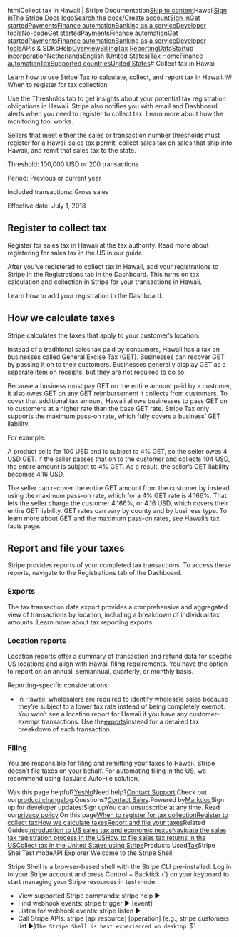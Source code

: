 htmlCollect tax in Hawaii | Stripe Documentation[Skip to content](#main-content)Hawaii[Sign in](https://dashboard.stripe.com/login?redirect=https%3A%2F%2Fdocs.stripe.com%2Ftax%2Fsupported-countries%2Funited-states%2Fhawaii)[The Stripe Docs logo](/)[Search the docs/](#)[Create account](https://dashboard.stripe.com/register)[Sign in](https://dashboard.stripe.com/login?redirect=https%3A%2F%2Fdocs.stripe.com%2Ftax%2Fsupported-countries%2Funited-states%2Fhawaii)[Get started](/get-started)[Payments](/payments)[Finance automation](/finance-automation)[Banking as a service](/financial-services)[Developer tools](/development)[No-code](/no-code)[Get started](/get-started)[Payments](/payments)[Finance automation](/finance-automation)[](#)[Get started](/get-started)[Payments](/payments)[Finance automation](/finance-automation)[Banking as a service](/financial-services)[Developer tools](/development)[](#)APIs & SDKsHelp[Overview](/docs/finance-automation)[Billing](#)[Tax](#)
[Reporting](#)[Data](#)[Startup incorporation](#)NetherlandsEnglish (United States)[](#)[](#)[Tax](/tax)·[Home](/docs)[Finance automation](/docs/finance-automation)[Tax](/docs/tax)[Supported countries](/docs/tax/supported-countries)[United States](/docs/tax/supported-countries/united-states)# Collect tax in Hawaii

Learn how to use Stripe Tax to calculate, collect, and report tax in Hawaii.## When to register for tax collection

Use the Thresholds tab to get insights about your potential tax registration obligations in Hawaii. Stripe also notifies you with email and Dashboard alerts when you need to register to collect tax. Learn more about how the monitoring tool works.

Sellers that meet either the sales or transaction number thresholds must register for a Hawaii sales tax permit, collect sales tax on sales that ship into Hawaii, and remit that sales tax to the state.

Threshold: 100,000 USD or 200 transactions

Period: Previous or current year

Included transactions: Gross sales

Effective date: July 1, 2018

## Register to collect tax

Register for sales tax in Hawaii at the tax authority. Read more about registering for sales tax in the US in our guide.

After you’ve registered to collect tax in Hawaii, add your registrations to Stripe in the Registrations tab in the Dashboard. This turns on tax calculation and collection in Stripe for your transactions in Hawaii.

Learn how to add your registration in the Dashboard.

## How we calculate taxes

Stripe calculates the taxes that apply to your customer’s location.

Instead of a traditional sales tax paid by consumers, Hawaii has a tax on businesses called General Excise Tax (GET). Businesses can recover GET by passing it on to their customers. Businesses generally display GET as a separate item on receipts, but they are not required to do so.

Because a business must pay GET on the entire amount paid by a customer, it also owes GET on any GET reimbursement it collects from customers. To cover that additional tax amount, Hawaii allows businesses to pass GET on to customers at a higher rate than the base GET rate. Stripe Tax only supports the maximum pass-on rate, which fully covers a business’ GET liability.

For example:

A product sells for 100 USD and is subject to 4% GET, so the seller owes 4 USD GET. If the seller passes that on to the customer and collects 104 USD, the entire amount is subject to 4% GET. As a result, the seller’s GET liability becomes 4.16 USD.

The seller can recover the entire GET amount from the customer by instead using the maximum pass-on rate, which for a 4% GET rate is 4.166%. That lets the seller charge the customer 4.166%, or 4.16 USD, which covers their entire GET liability. GET rates can vary by county and by business type. To learn more about GET and the maximum pass-on rates, see Hawaii’s tax facts page.

## Report and file your taxes

Stripe provides reports of your completed tax transactions. To access these reports, navigate to the Registrations tab of the Dashboard.

### Exports

The tax transaction data export provides a comprehensive and aggregated view of transactions by location, including a breakdown of individual tax amounts. Learn more about tax reporting exports.

### Location reports

Location reports offer a summary of transaction and refund data for specific US locations and align with Hawaii filing requirements. You have the option to report on an annual, semiannual, quarterly, or monthly basis.

Reporting-specific considerations:

- In Hawaii, wholesalers are required to identify wholesale sales because they’re subject to a lower tax rate instead of being completely exempt. You won’t see a location report for Hawaii if you have any customer-exempt transactions. Use the[exports](/tax/reports#exports)instead for a detailed tax breakdown of each transaction.

### Filing

You are responsible for filing and remitting your taxes to Hawaii. Stripe doesn’t file taxes on your behalf. For automating filing in the US, we recommend using TaxJar’s AutoFile solution.

Was this page helpful?[Yes](#)[No](#)Need help?[Contact Support](https://support.stripe.com/).Check out our[product changelog](https://stripe.com/blog/changelog).Questions?[Contact Sales](https://stripe.com/contact/sales).Powered by[Markdoc](https://markdoc.dev)Sign up for developer updates:Sign upYou can unsubscribe at any time. Read our[privacy policy](https://stripe.com/privacy).On this page[When to register for tax collection](#when-to-register-for-tax-collection)[Register to collect tax](#register-to-collect-tax)[How we calculate taxes](#how-we-calculate-taxes)[Report and file your taxes](#report-and-file-your-taxes)Related Guides[Introduction to US sales tax and economic nexus](https://stripe.com/guides/introduction-to-us-sales-tax-and-economic-nexus)[Navigate the sales tax registration process in the US](https://stripe.com/guides/sales-tax-registration-process-us)[How to file sales tax returns in the US](https://stripe.com/guides/how-to-file-sales-tax-us)[Collect tax in the United States using Stripe](/docs/tax/supported-countries/united-states)Products Used[Tax](/tax)Stripe ShellTest modeAPI Explorer[](https://stripe.com/docs/stripe-cli#install)`Welcome to the Stripe Shell!

Stripe Shell is a browser-based shell with the Stripe CLI pre-installed. Log in to your
Stripe account and press Control + Backtick (`) on your keyboard to start managing your Stripe
resources in test mode.

- View supported Stripe commands: stripe help ▶️
- Find webhook events: stripe trigger ▶️ [event]
- Listen for webhook events: stripe listen ▶
- Call Stripe APIs: stripe [api resource] [operation] (e.g., stripe customers list ▶️)`The Stripe Shell is best experienced on desktop.`$`